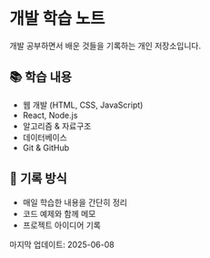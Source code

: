 # 개발 학습 노트

개발 공부하면서 배운 것들을 기록하는 개인 저장소입니다.

## 📚 학습 내용
- 웹 개발 (HTML, CSS, JavaScript)
- React, Node.js
- 알고리즘 & 자료구조
- 데이터베이스
- Git & GitHub

## 📝 기록 방식
- 매일 학습한 내용을 간단히 정리
- 코드 예제와 함께 메모
- 프로젝트 아이디어 기록

마지막 업데이트: 2025-06-08
